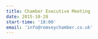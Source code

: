 ```yaml
---
title: Chamber Executive Meeting
date: 2015-10-28
start-time: '18:00'
email: 'info@romseychamber.co.uk'
---
```

